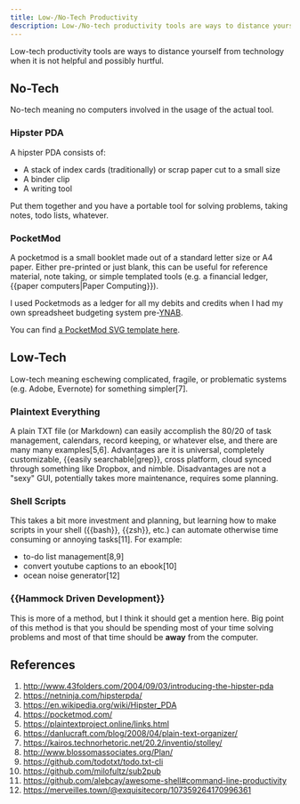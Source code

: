 ```yaml
---
title: Low-/No-Tech Productivity
description: Low-/No-tech productivity tools are ways to distance yourself from technology when it is not helpful and possibly hurtful.
---
```


Low-tech productivity tools are ways to distance yourself from technology when it is not helpful and possibly hurtful. 

## No-Tech

No-tech meaning no computers involved in the usage of the actual tool. 

### Hipster PDA

A hipster PDA consists of:

- A stack of index cards (traditionally) or scrap paper cut to a small size
- A binder clip
- A writing tool

Put them together and you have a portable tool for solving problems, taking notes, todo lists, whatever.

### PocketMod

A pocketmod is a small booklet made out of a standard letter size or A4 paper. Either pre-printed or just blank, this can be useful for reference material, note taking, or simple templated tools (e.g. a financial ledger, {{paper computers|Paper Computing}}).

I used Pocketmods as a ledger for all my debits and credits when I had my own spreadsheet budgeting system pre-[YNAB](https://youneedabudget.com/).

You can find [a PocketMod SVG template here](pmtemplt.svg).

## Low-Tech

Low-tech meaning eschewing complicated, fragile, or problematic systems (e.g. Adobe, Evernote) for something simpler[7].

### Plaintext Everything

A plain TXT file (or Markdown) can easily accomplish the 80/20 of task management, calendars, record keeping, or whatever else, and there are many many examples[5,6]. Advantages are it is universal, completely customizable, {{easily searchable|grep}}, cross platform, cloud synced through something like Dropbox, and nimble. Disadvantages are not a "sexy" GUI, potentially takes more maintenance, requires some planning.

### Shell Scripts

This takes a bit more investment and planning, but learning how to make scripts in your shell ({{bash}}, {{zsh}}, etc.) can automate otherwise time consuming or annoying tasks[11]. For example:

- to-do list management[8,9]
- convert youtube captions to an ebook[10]
- ocean noise generator[12]

### {{Hammock Driven Development}}

This is more of a method, but I think it should get a mention here. Big point of this method is that you should be spending most of your time solving problems and most of that time should be **away** from the computer.

## References

1. http://www.43folders.com/2004/09/03/introducing-the-hipster-pda
1. https://netninja.com/hipsterpda/
1. https://en.wikipedia.org/wiki/Hipster_PDA
1. https://pocketmod.com/
1. https://plaintextproject.online/links.html
1. https://danlucraft.com/blog/2008/04/plain-text-organizer/
1. https://kairos.technorhetoric.net/20.2/inventio/stolley/
1. http://www.blossomassociates.org/Plan/
1. https://github.com/todotxt/todo.txt-cli
1. https://github.com/milofultz/sub2pub
1. https://github.com/alebcay/awesome-shell#command-line-productivity
1. https://merveilles.town/@exquisitecorp/107359264170996361
